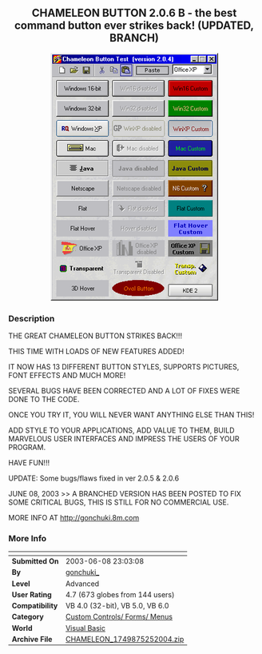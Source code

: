 ﻿<div align="center">

## CHAMELEON BUTTON 2\.0\.6 B \- the best command button ever strikes back\! \(UPDATED, BRANCH\)

<img src="PIC200281018341617.04">
</div>

### Description

THE GREAT CHAMELEON BUTTON STRIKES BACK!!!

THIS TIME WITH LOADS OF NEW FEATURES ADDED!

IT NOW HAS 13 DIFFERENT BUTTON STYLES, SUPPORTS PICTURES, FONT EFFECTS AND MUCH MORE!

SEVERAL BUGS HAVE BEEN CORRECTED AND A LOT OF FIXES WERE DONE TO THE CODE.

ONCE YOU TRY IT, YOU WILL NEVER WANT ANYTHING ELSE THAN THIS!

ADD STYLE TO YOUR APPLICATIONS, ADD VALUE TO THEM, BUILD MARVELOUS USER INTERFACES AND IMPRESS THE USERS OF YOUR PROGRAM.

HAVE FUN!!!

UPDATE: Some bugs/flaws fixed in ver 2.0.5 & 2.0.6

JUNE 08, 2003 >> A BRANCHED VERSION HAS BEEN POSTED TO FIX SOME CRITICAL BUGS, THIS IS STILL FOR NO COMMERCIAL USE.

MORE INFO AT http://gonchuki.8m.com
 
### More Info
 


<span>             |<span>
---                |---
**Submitted On**   |2003-06-08 23:03:08
**By**             |[gonchuki\_](https://github.com/Planet-Source-Code/PSCIndex/blob/master/ByAuthor/gonchuki.md)
**Level**          |Advanced
**User Rating**    |4.7 (673 globes from 144 users)
**Compatibility**  |VB 4\.0 \(32\-bit\), VB 5\.0, VB 6\.0
**Category**       |[Custom Controls/ Forms/  Menus](https://github.com/Planet-Source-Code/PSCIndex/blob/master/ByCategory/custom-controls-forms-menus__1-4.md)
**World**          |[Visual Basic](https://github.com/Planet-Source-Code/PSCIndex/blob/master/ByWorld/visual-basic.md)
**Archive File**   |[CHAMELEON\_1749875252004\.zip](https://github.com/Planet-Source-Code/gonchuki-chameleon-button-2-0-6-b-the-best-command-button-ever-strikes-back-updated-branch__1-37471/archive/master.zip)








